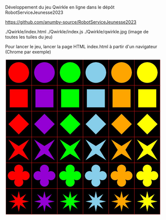 
Développement du jeu Qwirkle en ligne dans le dépôt RobotServiceJeunesse2023

https://github.com/anumby-source/RobotServiceJeunesse2023

./Qwirkle/index.html
./Qwirkle/index.js
./Qwirkle/qwirkle.jpg (image de toutes les tuiles du jeu)

Pour lancer le jeu, lancer la page HTML index.html à partir d'un navigateur (Chrome par exemple)

![image](https://github.com/anumby-source/RobotServiceJeunesse2023/blob/main/Qwirkle/qwirkle.jpg)
